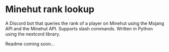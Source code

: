 # Minehut rank lookup
A Discord bot that queries the rank of a player on Minehut using the Mojang API and the Minehut API. Supports slash commands. Written in Python using the nextcord library.

Readme coming soon...
